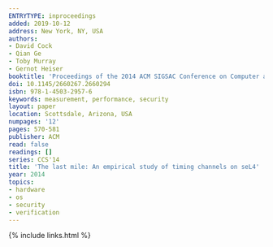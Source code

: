 ```yaml
---
ENTRYTYPE: inproceedings
added: 2019-10-12
address: New York, NY, USA
authors:
- David Cock
- Qian Ge
- Toby Murray
- Gernot Heiser
booktitle: 'Proceedings of the 2014 ACM SIGSAC Conference on Computer and Communications Security'
doi: 10.1145/2660267.2660294
isbn: 978-1-4503-2957-6
keywords: measurement, performance, security
layout: paper
location: Scottsdale, Arizona, USA
numpages: '12'
pages: 570-581
publisher: ACM
read: false
readings: []
series: CCS'14
title: 'The last mile: An empirical study of timing channels on seL4'
year: 2014
topics:
- hardware
- os
- security
- verification
---
```


{% include links.html %}

